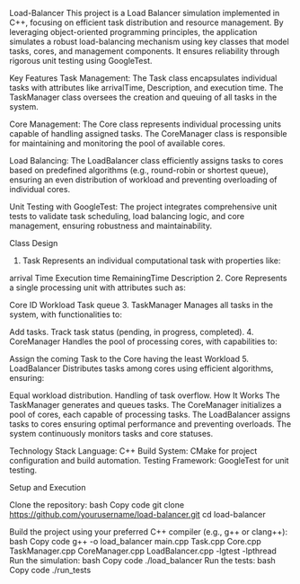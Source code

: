 Load-Balancer
This project is a Load Balancer simulation implemented in C++, focusing on efficient task distribution and resource management. By leveraging object-oriented programming principles, the application simulates a robust load-balancing mechanism using key classes that model tasks, cores, and management components. It ensures reliability through rigorous unit testing using GoogleTest.

Key Features
Task Management:
The Task class encapsulates individual tasks with attributes like arrivalTime, Description, and execution time. The TaskManager class oversees the creation and queuing of all tasks in the system.

Core Management:
The Core class represents individual processing units capable of handling assigned tasks. The CoreManager class is responsible for maintaining and monitoring the pool of available cores.

Load Balancing:
The LoadBalancer class efficiently assigns tasks to cores based on predefined algorithms (e.g., round-robin or shortest queue), ensuring an even distribution of workload and preventing overloading of individual cores.

Unit Testing with GoogleTest:
The project integrates comprehensive unit tests to validate task scheduling, load balancing logic, and core management, ensuring robustness and maintainability.

Class Design
1. Task
Represents an individual computational task with properties like:

arrival Time
Execution time
RemainingTime
Description
2. Core
Represents a single processing unit with attributes such as:

Core ID
Workload
Task queue
3. TaskManager
Manages all tasks in the system, with functionalities to:

Add tasks.
Track task status (pending, in progress, completed).
4. CoreManager
Handles the pool of processing cores, with capabilities to:

Assign the coming Task to the Core having the least Workload
5. LoadBalancer
Distributes tasks among cores using efficient algorithms, ensuring:

Equal workload distribution.
Handling of task overflow.
How It Works
The TaskManager generates and queues tasks.
The CoreManager initializes a pool of cores, each capable of processing tasks.
The LoadBalancer assigns tasks to cores ensuring optimal performance and preventing overloads.
The system continuously monitors tasks and core statuses.

Technology Stack
Language: C++
Build System: CMake for project configuration and build automation.
Testing Framework: GoogleTest for unit testing.

Setup and Execution

Clone the repository:
bash
Copy code
git clone https://github.com/yourusername/load-balancer.git
cd load-balancer

Build the project using your preferred C++ compiler (e.g., g++ or clang++):
bash
Copy code
g++ -o load_balancer main.cpp Task.cpp Core.cpp TaskManager.cpp CoreManager.cpp LoadBalancer.cpp -lgtest -lpthread
Run the simulation:
bash
Copy code
./load_balancer
Run the tests:
bash
Copy code
./run_tests


